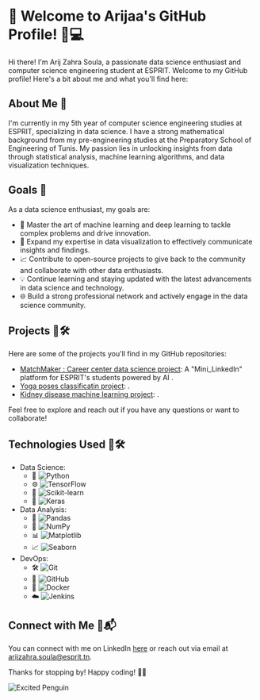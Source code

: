 # 👋 Welcome to Arijaa's GitHub Profile! 🌸💻

Hi there! I'm Arij Zahra Soula, a passionate data science enthusiast and computer science engineering student at ESPRIT. Welcome to my GitHub profile! Here's a bit about me and what you'll find here:

## About Me 🌺

I'm currently in my 5th year of computer science engineering studies at ESPRIT, specializing in data science. I have a strong mathematical background from my pre-engineering studies at the Preparatory School of Engineering of Tunis. My passion lies in unlocking insights from data through statistical analysis, machine learning algorithms, and data visualization techniques.

## Goals 🎯

As a data science enthusiast, my goals are:

- 🚀 Master the art of machine learning and deep learning to tackle complex problems and drive innovation.
- 🌟 Expand my expertise in data visualization to effectively communicate insights and findings.
- 📈 Contribute to open-source projects to give back to the community and collaborate with other data enthusiasts.
- 💡 Continue learning and staying updated with the latest advancements in data science and technology.
- 🌐 Build a strong professional network and actively engage in the data science community.

## Projects 🌸🛠️

Here are some of the projects you'll find in my GitHub repositories:

- [MatchMaker : Career center data science project](link-to-project-1): A "Mini_LinkedIn" platform for ESPRIT's students powered by AI .
- [Yoga poses classificatin project](link-to-project-2): .
- [Kidney disease machine learning project](link-to-project-3): .

Feel free to explore and reach out if you have any questions or want to collaborate!

## Technologies Used 🌺🛠️

- Data Science: 
    - 🐍 ![Python](https://img.shields.io/badge/-Python-pink?style=flat-square&logo=python&logoColor=white)
    - ⚙️ ![TensorFlow](https://img.shields.io/badge/-TensorFlow-pink?style=flat-square&logo=tensorflow&logoColor=white)
    - 🧠 ![Scikit-learn](https://img.shields.io/badge/-Scikit--learn-pink?style=flat-square&logo=scikit-learn&logoColor=white)
    - 🎨 ![Keras](https://img.shields.io/badge/-Keras-pink?style=flat-square&logo=keras&logoColor=white)
- Data Analysis:
    - 🐼 ![Pandas](https://img.shields.io/badge/-Pandas-pink?style=flat-square&logo=pandas&logoColor=white)
    - 🔢 ![NumPy](https://img.shields.io/badge/-NumPy-pink?style=flat-square&logo=numpy&logoColor=white)
    - 📊 ![Matplotlib](https://img.shields.io/badge/-Matplotlib-pink?style=flat-square&logo=matplotlib&logoColor=white)
    - 📈 ![Seaborn](https://img.shields.io/badge/-Seaborn-pink?style=flat-square&logo=seaborn&logoColor=white)
- DevOps:
    - 🛠️ ![Git](https://img.shields.io/badge/-Git-pink?style=flat-square&logo=git)
    - 🐙 ![GitHub](https://img.shields.io/badge/-GitHub-pink?style=flat-square&logo=github)
    - 🐳 ![Docker](https://img.shields.io/badge/-Docker-pink?style=flat-square&logo=docker&logoColor=white)
    - ☁️ ![Jenkins](https://img.shields.io/badge/-Jenkins-pink?style=flat-square&logo=jenkins&logoColor=white)

## Connect with Me 🌸📬

You can connect with me on LinkedIn [here](https://www.linkedin.com/in/arij-zahra-soula-baa1b5216/) or reach out via email at [arijzahra.soula@esprit.tn](mailto:arijzahra.soula@esprit.tn).

Thanks for stopping by! Happy coding! 🌸🚀

![Excited Penguin](https://media.giphy.com/media/DpB9NBjny7jF1pd0yt2/giphy.gif)

